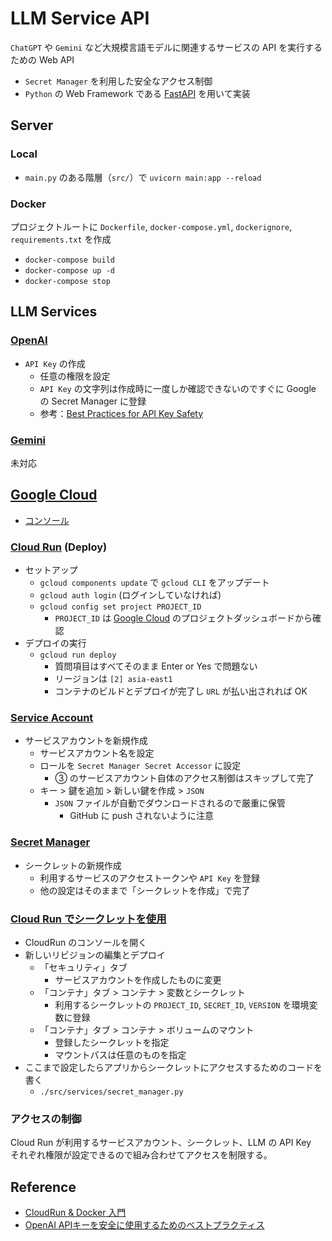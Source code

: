 # LLM Service API

`ChatGPT` や `Gemini` など大規模言語モデルに関連するサービスの API を実行するための Web API

- `Secret Manager` を利用した安全なアクセス制御
- `Python` の Web Framework である [FastAPI](https://fastapi.tiangolo.com/ja/) を用いて実装

## Server

### Local

- `main.py` のある階層（`src/`）で `uvicorn main:app --reload`

### Docker

プロジェクトルートに `Dockerfile`, `docker-compose.yml`, `dockerignore`, `requirements.txt` を作成

- `docker-compose build`
- `docker-compose up -d`
- `docker-compose stop`

## LLM Services

### [OpenAI](https://platform.openai.com/docs/overview)

- `API Key` の作成
    - 任意の権限を設定
    - `API Key` の文字列は作成時に一度しか確認できないのですぐに Google の Secret Manager に登録
    - 参考：[Best Practices for API Key Safety](https://help.openai.com/en/articles/5112595-best-practices-for-api-key-safety)

### [Gemini](https://gemini.google.com/)

未対応

## [Google Cloud](https://cloud.google.com/?hl=ja)

- [コンソール](https://console.cloud.google.com/run/detail/asia-east1/llm-service-api/metrics?authuser=1&project=llm-api-429208)

### [Cloud Run](https://cloud.google.com/run?hl=ja) (Deploy)

- セットアップ
    - `gcloud components update` で `gcloud CLI` をアップデート
    - `gcloud auth login` (ログインしていなければ)
    - `gcloud config set project PROJECT_ID`
        - `PROJECT_ID` は [Google Cloud]((https://cloud.google.com/?hl=ja)) のプロジェクトダッシュボードから確認
- デプロイの実行
    - `gcloud run deploy`
        - 質問項目はすべてそのまま Enter or Yes で問題ない
        - リージョンは `[2] asia-east1`
        - コンテナのビルドとデプロイが完了し `URL` が払い出されれば OK

### [Service Account](https://cloud.google.com/iam/docs/service-account-overview?hl=ja)

- サービスアカウントを新規作成
    - サービスアカウント名を設定
    - ロールを `Secret Manager Secret Accessor` に設定
        - ③ のサービスアカウント自体のアクセス制御はスキップして完了
    - キー > 鍵を追加 > 新しい鍵を作成 > `JSON`
        - `JSON` ファイルが自動でダウンロードされるので厳重に保管
            - GitHub に push されないように注意

### [Secret Manager](https://cloud.google.com/secret-manager?hl=ja)

- シークレットの新規作成
    - 利用するサービスのアクセストークンや `API Key` を登録
    - 他の設定はそのままで「シークレットを作成」で完了

### [Cloud Run でシークレットを使用](https://cloud.google.com/run/docs/configuring/secrets?hl=ja)

- CloudRun のコンソールを開く
- 新しいリビジョンの編集とデプロイ
    - 「セキュリティ」タブ
        - サービスアカウントを作成したものに変更
    - 「コンテナ」タブ > コンテナ > 変数とシークレット
        - 利用するシークレットの `PROJECT_ID`, `SECRET_ID`, `VERSION` を環境変数に登録
    - 「コンテナ」タブ > コンテナ > ボリュームのマウント
        - 登録したシークレットを指定
        - マウントパスは任意のものを指定
- ここまで設定したらアプリからシークレットにアクセスするためのコードを書く
    - `./src/services/secret_manager.py`

### アクセスの制御

Cloud Run が利用するサービスアカウント、シークレット、LLM の API Key　それぞれ権限が設定できるので組み合わせてアクセスを制限する。 

## Reference

- [CloudRun & Docker 入門](https://zenn.dev/kenken82/articles/cloudrun-docker-tutorial)
- [OpenAI APIキーを安全に使用するためのベストプラクティス](https://note.com/komzweb/n/n3392c290d7b8)

